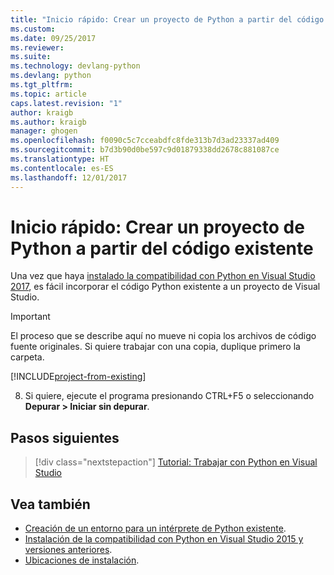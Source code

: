 ```yaml
---
title: "Inicio rápido: Crear un proyecto de Python a partir del código existente en Visual Studio | Microsoft Docs"
ms.custom: 
ms.date: 09/25/2017
ms.reviewer: 
ms.suite: 
ms.technology: devlang-python
ms.devlang: python
ms.tgt_pltfrm: 
ms.topic: article
caps.latest.revision: "1"
author: kraigb
ms.author: kraigb
manager: ghogen
ms.openlocfilehash: f0090c5c7cceabdfc8fde313b7d3ad23337ad409
ms.sourcegitcommit: b7d3b90d0be597c9d01879338dd2678c881087ce
ms.translationtype: HT
ms.contentlocale: es-ES
ms.lasthandoff: 12/01/2017
---
```

# <a name="quickstart-create-a-python-project-from-existing-code"></a>Inicio rápido: Crear un proyecto de Python a partir del código existente

Una vez que haya [instalado la compatibilidad con Python en Visual Studio 2017](installation.md), es fácil incorporar el código Python existente a un proyecto de Visual Studio. 

> [!Important]
> El proceso que se describe aquí no mueve ni copia los archivos de código fuente originales. Si quiere trabajar con una copia, duplique primero la carpeta.

[!INCLUDE[project-from-existing](includes/project-from-existing.md)]

8. Si quiere, ejecute el programa presionando CTRL+F5 o seleccionando **Depurar > Iniciar sin depurar**. 


## <a name="next-steps"></a>Pasos siguientes

> [!div class="nextstepaction"]
> [Tutorial: Trabajar con Python en Visual Studio](vs-tutorial-01-01.md)

## <a name="see-also"></a>Vea también

- [Creación de un entorno para un intérprete de Python existente](python-environments.md#creating-an-environment-for-an-existing-interpreter).
- [Instalación de la compatibilidad con Python en Visual Studio 2015 y versiones anteriores](installation.md).
- [Ubicaciones de instalación](installation.md#install-locations).
